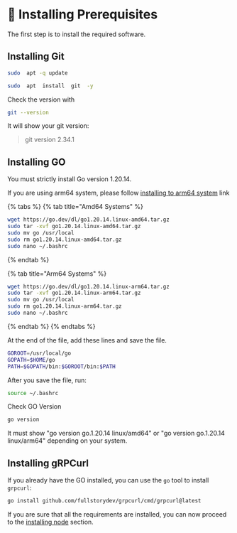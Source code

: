 # 💾 Installing Prerequisites

The first step is to install the required software.

## **Installing Git**

```bash
sudo  apt -q update
```

```bash
sudo  apt  install  git  -y
```

Check the version with

```bash
git --version
```

It will show your git version:

> git version 2.34.1

## **Installing GO**

You must strictly install Go version 1.20.14.&#x20;

If you are using arm64 system, please follow [installing to arm64 system](installing-prerequisites.md#installing-to-arm64-systems) link

{% tabs %}
{% tab title="Amd64 Systems" %}
```bash
wget https://go.dev/dl/go1.20.14.linux-amd64.tar.gz
sudo tar -xvf go1.20.14.linux-amd64.tar.gz
sudo mv go /usr/local
sudo rm go1.20.14.linux-amd64.tar.gz
sudo nano ~/.bashrc
```
{% endtab %}

{% tab title="Arm64 Systems" %}
```bash
wget https://go.dev/dl/go1.20.14.linux-arm64.tar.gz
sudo tar -xvf go1.20.14.linux-arm64.tar.gz
sudo mv go /usr/local
sudo rm go1.20.14.linux-arm64.tar.gz
sudo nano ~/.bashrc
```
{% endtab %}
{% endtabs %}

At the end of the file, add these lines and save the file.

```bash
GOROOT=/usr/local/go
GOPATH=$HOME/go
PATH=$GOPATH/bin:$GOROOT/bin:$PATH
```

After you save the file, run:

```bash
source ~/.bashrc
```

Check GO Version&#x20;

```bash
go version
```

It must show "go version go.1.20.14 linux/amd64" or  "go version go.1.20.14 linux/arm64" depending on your system.

## Installing gRPCurl

If you already have the GO installed, you can use the `go` tool to install `grpcurl`:

```bash
go install github.com/fullstorydev/grpcurl/cmd/grpcurl@latest
```

If you are sure that all the requirements are installed, you can now proceed to the [installing node](installing-node/) section.
